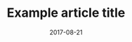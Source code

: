 ---
title: "Example article title"
date: "2017-08-21"
description: "Example article description"
thumbnail: "img/placeholder.jpg" # Optional, thumbnail
lead: "Example lead - highlighted near the title"
disable_comments: false # Optional, disable Disqus comments if true
authorbox: true # Optional, enable authorbox for specific post
toc: true # Optional, enable Table of Contents for specific post
mathjax: true # Optional, enable MathJax for specific post
categories:
  - "Category 1"
  - "Category 2"
tags:
  - "Test"
  - "Another test"
menu: main # Optional, add page to a menu. Options: main, side, footer
---